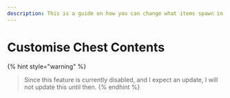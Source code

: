 ```yaml
---
description: This is a guide on how you can change what items spawn in your chests.
---
```


# Customise Chest Contents

{% hint style="warning" %}
> Since this feature is currently disabled, and I expect an update, I will not update this until then.
{% endhint %}

